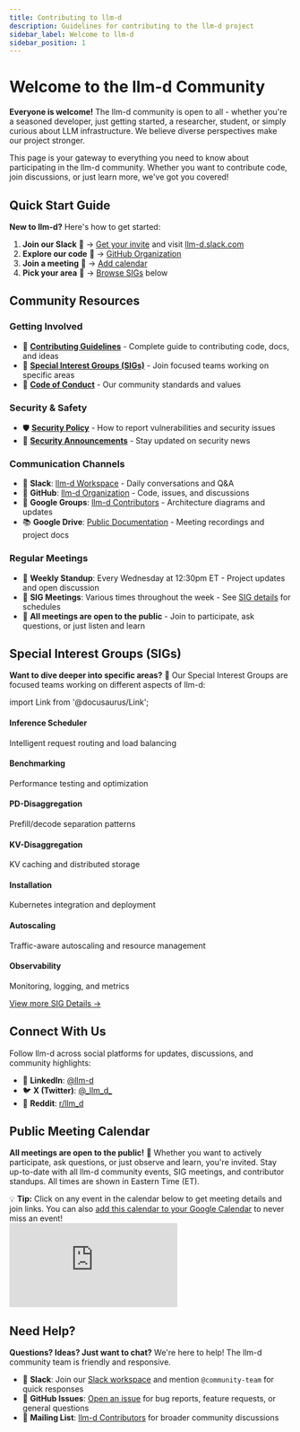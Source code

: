 ```yaml
---
title: Contributing to llm-d
description: Guidelines for contributing to the llm-d project
sidebar_label: Welcome to llm-d
sidebar_position: 1
---
```


# Welcome to the llm-d Community

**Everyone is welcome!** The llm-d community is open to all - whether you're a seasoned developer, just getting started, a researcher, student, or simply curious about LLM infrastructure. We believe diverse perspectives make our project stronger.

This page is your gateway to everything you need to know about participating in the llm-d community. Whether you want to contribute code, join discussions, or just learn more, we've got you covered!

## Quick Start Guide

**New to llm-d?** Here's how to get started:

1. **Join our Slack** 💬 → [Get your invite](https://inviter.co/llm-d-slack) and visit [llm-d.slack.com](https://llm-d.slack.com)
2. **Explore our code** 📂 → [GitHub Organization](https://github.com/llm-d)
3. **Join a meeting** 📅 → [Add calendar](https://red.ht/llm-d-public-calendar)
4. **Pick your area** 🎯 → [Browse SIGs](#special-interest-groups-sigs) below

## Community Resources

### Getting Involved
- 📝 **[Contributing Guidelines](/docs/community/contribute)** - Complete guide to contributing code, docs, and ideas
- 👥 **[Special Interest Groups (SIGs)](/docs/community/sigs)** - Join focused teams working on specific areas
- 🤝 **[Code of Conduct](/docs/community/code-of-conduct)** - Our community standards and values

### Security & Safety
- 🛡️ **[Security Policy](/docs/community/security)** - How to report vulnerabilities and security issues
- 📢 **[Security Announcements](https://groups.google.com/u/1/g/llm-d-security-announce)** - Stay updated on security news

### Communication Channels
- 💬 **Slack**: [llm-d Workspace](https://llm-d.slack.com) - Daily conversations and Q&A
- 📂 **GitHub**: [llm-d Organization](https://github.com/llm-d) - Code, issues, and discussions
- 📧 **Google Groups**: [llm-d Contributors](https://groups.google.com/g/llm-d-contributors) - Architecture diagrams and updates
- 📚 **Google Drive**: [Public Documentation](https://drive.google.com/drive/folders/1cN2YQiAZFJD_cb1ivlyukuNwecnin6lZ) - Meeting recordings and project docs

### Regular Meetings
- 📅 **Weekly Standup**: Every Wednesday at 12:30pm ET - Project updates and open discussion
- 🎯 **SIG Meetings**: Various times throughout the week - See [SIG details](/docs/community/sigs#active-special-interest-groups) for schedules
- 🌟 **All meetings are open to the public** - Join to participate, ask questions, or just listen and learn

## Special Interest Groups (SIGs)

**Want to dive deeper into specific areas?** 🎯 Our Special Interest Groups are focused teams working on different aspects of llm-d:

import Link from '@docusaurus/Link';

<div style={{
  display: 'grid',
  gridTemplateColumns: 'repeat(auto-fit, minmax(280px, 1fr))',
  gap: '16px',
  marginTop: '16px'
}}>
  <Link to="/docs/community/sigs#sig-inference-scheduler" style={{
    padding: '16px',
    border: '1px solid var(--ifm-color-emphasis-200)',
    borderRadius: '8px',
    backgroundColor: 'var(--ifm-background-surface-color)',
    textDecoration: 'none',
    color: 'inherit',
    display: 'block',
    transition: 'all 0.2s ease',
    ':hover': {
      borderColor: 'var(--ifm-color-primary)',
      boxShadow: '0 2px 8px rgba(0,0,0,0.1)'
    }
  }}>
    <h4 style={{margin: '0 0 8px 0', color: 'var(--ifm-color-primary)'}}>Inference Scheduler</h4>
    <p style={{margin: '0', fontSize: '14px'}}>Intelligent request routing and load balancing</p>
  </Link>
  
  <Link to="/docs/community/sigs#sig-benchmarking" style={{
    padding: '16px',
    border: '1px solid var(--ifm-color-emphasis-200)',
    borderRadius: '8px',
    backgroundColor: 'var(--ifm-background-surface-color)',
    textDecoration: 'none',
    color: 'inherit',
    display: 'block',
    transition: 'all 0.2s ease',
    ':hover': {
      borderColor: 'var(--ifm-color-primary)',
      boxShadow: '0 2px 8px rgba(0,0,0,0.1)'
    }
  }}>
    <h4 style={{margin: '0 0 8px 0', color: 'var(--ifm-color-primary)'}}>Benchmarking</h4>
    <p style={{margin: '0', fontSize: '14px'}}>Performance testing and optimization</p>
  </Link>
  
  <Link to="/docs/community/sigs#sig-pd-disaggregation" style={{
    padding: '16px',
    border: '1px solid var(--ifm-color-emphasis-200)',
    borderRadius: '8px',
    backgroundColor: 'var(--ifm-background-surface-color)',
    textDecoration: 'none',
    color: 'inherit',
    display: 'block',
    transition: 'all 0.2s ease',
    ':hover': {
      borderColor: 'var(--ifm-color-primary)',
      boxShadow: '0 2px 8px rgba(0,0,0,0.1)'
    }
  }}>
    <h4 style={{margin: '0 0 8px 0', color: 'var(--ifm-color-primary)'}}>PD-Disaggregation</h4>
    <p style={{margin: '0', fontSize: '14px'}}>Prefill/decode separation patterns</p>
  </Link>
  
  <Link to="/docs/community/sigs#sig-kv-disaggregation" style={{
    padding: '16px',
    border: '1px solid var(--ifm-color-emphasis-200)',
    borderRadius: '8px',
    backgroundColor: 'var(--ifm-background-surface-color)',
    textDecoration: 'none',
    color: 'inherit',
    display: 'block',
    transition: 'all 0.2s ease',
    ':hover': {
      borderColor: 'var(--ifm-color-primary)',
      boxShadow: '0 2px 8px rgba(0,0,0,0.1)'
    }
  }}>
    <h4 style={{margin: '0 0 8px 0', color: 'var(--ifm-color-primary)'}}>KV-Disaggregation</h4>
    <p style={{margin: '0', fontSize: '14px'}}>KV caching and distributed storage</p>
  </Link>
  
  <Link to="/docs/community/sigs#sig-installation" style={{
    padding: '16px',
    border: '1px solid var(--ifm-color-emphasis-200)',
    borderRadius: '8px',
    backgroundColor: 'var(--ifm-background-surface-color)',
    textDecoration: 'none',
    color: 'inherit',
    display: 'block',
    transition: 'all 0.2s ease',
    ':hover': {
      borderColor: 'var(--ifm-color-primary)',
      boxShadow: '0 2px 8px rgba(0,0,0,0.1)'
    }
  }}>
    <h4 style={{margin: '0 0 8px 0', color: 'var(--ifm-color-primary)'}}>Installation</h4>
    <p style={{margin: '0', fontSize: '14px'}}>Kubernetes integration and deployment</p>
  </Link>
  
  <Link to="/docs/community/sigs#sig-autoscaling" style={{
    padding: '16px',
    border: '1px solid var(--ifm-color-emphasis-200)',
    borderRadius: '8px',
    backgroundColor: 'var(--ifm-background-surface-color)',
    textDecoration: 'none',
    color: 'inherit',
    display: 'block',
    transition: 'all 0.2s ease',
    ':hover': {
      borderColor: 'var(--ifm-color-primary)',
      boxShadow: '0 2px 8px rgba(0,0,0,0.1)'
    }
  }}>
    <h4 style={{margin: '0 0 8px 0', color: 'var(--ifm-color-primary)'}}>Autoscaling</h4>
    <p style={{margin: '0', fontSize: '14px'}}>Traffic-aware autoscaling and resource management</p>
  </Link>
  
  <Link to="/docs/community/sigs#sig-observability" style={{
    padding: '16px',
    border: '1px solid var(--ifm-color-emphasis-200)',
    borderRadius: '8px',
    backgroundColor: 'var(--ifm-background-surface-color)',
    textDecoration: 'none',
    color: 'inherit',
    display: 'block',
    transition: 'all 0.2s ease',
    ':hover': {
      borderColor: 'var(--ifm-color-primary)',
      boxShadow: '0 2px 8px rgba(0,0,0,0.1)'
    }
  }}>
    <h4 style={{margin: '0 0 8px 0', color: 'var(--ifm-color-primary)'}}>Observability</h4>
    <p style={{margin: '0', fontSize: '14px'}}>Monitoring, logging, and metrics</p>
  </Link>
</div>

<p style={{marginTop: '16px', textAlign: 'center'}}>
  <a href="/docs/community/sigs" style={{
    display: 'inline-block',
    padding: '12px 24px',
    backgroundColor: 'var(--ifm-color-primary)',
    color: 'white',
    textDecoration: 'none',
    borderRadius: '6px',
    fontWeight: '600'
  }}>View more SIG Details →</a>
</p>

## Connect With Us

Follow llm-d across social platforms for updates, discussions, and community highlights:

- 💼 **LinkedIn**: [@llm-d](https://linkedin.com/company/llm-d)
- 🐦 **X (Twitter)**: [@\_llm_d\_](https://x.com/_llm_d_)
- 🤖 **Reddit**: [r/llm_d](https://www.reddit.com/r/llm_d/)

## Public Meeting Calendar

**All meetings are open to the public!** 📅 Whether you want to actively participate, ask questions, or just observe and learn, you're invited. Stay up-to-date with all llm-d community events, SIG meetings, and contributor standups. All times are shown in Eastern Time (ET).

<div style={{
  marginTop: '24px',
  padding: '20px',
  backgroundColor: 'var(--ifm-background-surface-color)',
  borderRadius: '8px',
  border: '1px solid var(--ifm-color-emphasis-200)',
  boxShadow: '0 2px 4px rgba(0,0,0,0.1)'
}}>
  <div style={{
    marginBottom: '16px',
    padding: '12px',
    backgroundColor: 'var(--ifm-color-emphasis-100)',
    borderRadius: '4px',
    fontSize: '14px',
    color: 'var(--ifm-color-emphasis-700)'
  }}>
    💡 <strong>Tip:</strong> Click on any event in the calendar below to get meeting details and join links. 
    You can also <a href="https://calendar.google.com/calendar/u/0?cid=NzA4ZWNlZDY0NDBjYjBkYzA3NjdlZTNhZTk2NWQ2ZTc1Y2U5NTZlMzA5MzhmYTAyZmQ3ZmU1MDJjMDBhNTRiNEBncm91cC5jYWxlbmRhci5nb29nbGUuY29t" target="_blank">add this calendar to your Google Calendar</a> to never miss an event!
  </div>
  
  <div style={{position: 'relative', width: '100%', height: '600px', overflow: 'hidden', borderRadius: '6px'}}>
    <iframe 
      src="https://calendar.google.com/calendar/embed?height=600&wkst=2&ctz=America%2FNew_York&title=llm-d%20Public%20Meetings&showPrint=0&mode=AGENDA&showCalendars=0&showTabs=0&src=NzA4ZWNlZDY0NDBjYjBkYzA3NjdlZTNhZTk2NWQ2ZTc1Y2U5NTZlMzA5MzhmYTAyZmQ3ZmU1MDJjMDBhNTRiNEBncm91cC5jYWxlbmRhci5nb29nbGUuY29t&color=%23f09300" 
      style={{
        borderWidth: 0,
        width: '100%',
        height: '100%',
        minWidth: '320px'
      }} 
      frameBorder="0" 
      scrolling="no">
    </iframe>
  </div>
</div>

## Need Help?

**Questions? Ideas? Just want to chat?** We're here to help! The llm-d community team is friendly and responsive.

- 💬 **Slack**: Join our [Slack workspace](https://llm-d.slack.com) and mention `@community-team` for quick responses
- 🐛 **GitHub Issues**: [Open an issue](https://github.com/llm-d/llm-d/issues) for bug reports, feature requests, or general questions  
- 📧 **Mailing List**: [llm-d Contributors](https://groups.google.com/g/llm-d-contributors) for broader community discussions
